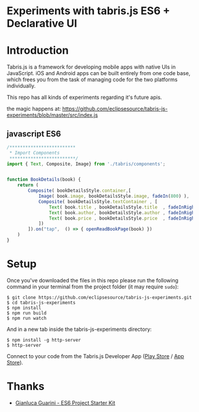 Experiments with tabris.js ES6 + Declarative UI
====================

# Introduction

Tabris.js is a framework for developing mobile apps with native UIs in JavaScript. iOS and Android apps can be built entirely from one code base, which frees you from the task of managing code for the two platforms individually.

This repo has all kinds of experiments regarding it's future apis.

the magic happens at:
https://github.com/eclipsesource/tabris-js-experiments/blob/master/src/index.js

## javascript ES6

```javascript
/*************************
 * Import Components
 *************************/
import { Text, Composite, Image} from './tabris/components';


function BookDetails(book) {
	return (
		Composite( bookDetailsStyle.container,[
			Image( book.image, bookDetailsStyle.image, fadeIn(800) ),
			Composite( bookDetailsStyle.textContainer , [
				Text( book.title , bookDetailsStyle.title  , fadeInRight(500, 100) ),
				Text( book.author, bookDetailsStyle.author , fadeInRight(500, 300) ),
				Text( book.price , bookDetailsStyle.price  , fadeInRight(500, 500) )
			])
		]).on("tap",  () => { openReadBookPage(book) })
	)
}
```

# Setup

Once you've downloaded the files in this repo please run the following command in your terminal from the project folder (it may require `sudo`):

```shell
$ git clone https://github.com/eclipsesource/tabris-js-experiments.git
$ cd tabris-js-experiments
$ npm install
$ npm run build
$ npm run watch
```

And in a new tab inside the tabris-js-experiments directory:
```shell
$ npm install -g http-server
$ http-server
```
Connect to your code from the Tabris.js Developer App ([Play Store](https://play.google.com/store/apps/details?id=com.eclipsesource.tabris.js) / [App Store](https://itunes.apple.com/us/app/tabris.js/id939600018?ls=1&mt=8)).


# Thanks

- [Gianluca Guarini - ES6 Project Starter Kit](https://github.com/GianlucaGuarini/es6-project-starter-kit)
